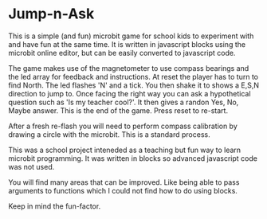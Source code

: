 # Jump-n-Ask
This is a simple (and fun) microbit game for school kids to experiment with and have fun at the same time.
It is written in javascript blocks using the microbit online editor, but can be easily converted to javascript code.

The game makes use of the magnetometer to use compass bearings and the led array for feedback and instructions.
At reset the player has to turn to find North. The led flashes 'N' and a tick.
You then shake it to shows a E,S,N direction to jump to. Once facing the right way you can ask a hypothetical question such as 'Is my teacher cool?'. It then gives a randon Yes, No, Maybe answer.
This is the end of the game. Press reset to re-start.

After a fresh re-flash you will need to perform compass calibration by drawing a circle with the microbit. This is a standard process.

This was a school project inteneded as a teaching but fun way to learn microbit programming.
It was written in blocks so advanced javascript code was not used.

You will find many areas that can be improved. Like being able to pass arguments to functions which I could not find how to do using blocks.

Keep in mind the fun-factor.
